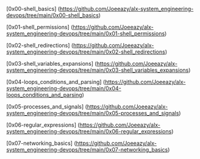 [0x00-shell_basics] (https://github.com/Joeeazy/alx-system_engineering-devops/tree/main/0x00-shell_basics)

[0x01-shell_permissions] (https://github.com/Joeeazy/alx-system_engineering-devops/tree/main/0x01-shell_permissions)

[0x02-shell_redirections] (https://github.com/Joeeazy/alx-system_engineering-devops/tree/main/0x02-shell_redirections)

[0x03-shell_variables_expansions] (https://github.com/Joeeazy/alx-system_engineering-devops/tree/main/0x03-shell_variables_expansions)

[0x04-loops_conditions_and_parsing] (https://github.com/Joeeazy/alx-system_engineering-devops/tree/main/0x04-loops_conditions_and_parsing)

[0x05-processes_and_signals] (https://github.com/Joeeazy/alx-system_engineering-devops/tree/main/0x05-processes_and_signals)

[0x06-regular_expressions] (https://github.com/Joeeazy/alx-system_engineering-devops/tree/main/0x06-regular_expressions)

[0x07-networking_basics] (https://github.com/Joeeazy/alx-system_engineering-devops/tree/main/0x07-networking_basics)
